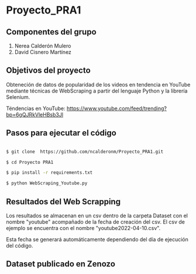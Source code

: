 # Proyecto_PRA1

## Componentes del grupo

1. Nerea Calderón Mulero
2. David Cisnero Martínez

##  Objetivos del proyecto

Obteneción de datos de popularidad de los videos en tendencia en YouTube mediante técnicas de WebScraping a partir del lenguaje Python y la librería Selenium. 

Téndencias en YouTube: https://www.youtube.com/feed/trending?bp=6gQJRkVleHBsb3Jl


## Pasos para ejecutar el código 

```bash

$ git clone  https://github.com/ncalderonm/Proyecto_PRA1.git

$ cd Proyecto PRA1

$ pip install -r requirements.txt

$ python WebScraping_Youtube.py

```

## Resultados del Web Scrapping

Los resultados se almacenan en un csv dentro de la carpeta Dataset con el nombre "youtube" acompañado de la fecha de creación del csv. El csv de ejemplo se encuentra con el nombre "youtube2022-04-10.csv".

Esta fecha se generará automáticamente dependiendo del día de ejecución del código. 

## Dataset publicado en Zenozo






